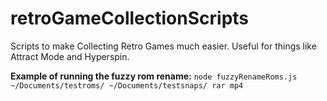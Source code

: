 # retroGameCollectionScripts
Scripts to make Collecting Retro Games much easier. Useful for things like Attract Mode and Hyperspin.

**Example of running the fuzzy rom rename:**
`node fuzzyRenameRoms.js ~/Documents/testroms/ ~/Documents/testsnaps/ rar mp4`
